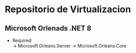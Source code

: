 # Repositorio de Virtualizacion

## Microsoft Orlenads .NET 8
  * Required </br>
    -> Microsoft.Orleans.Server
    -> Microsoft.Orleans.Core
  

